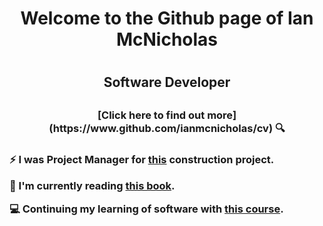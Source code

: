 <h1 align="center">Welcome to the Github page of Ian McNicholas<h1>

<h2 align="center">Software Developer<h2>
<h3 align="center">[Click here to find out more](https://www.github.com/ianmcnicholas/cv) 🔍<h3>
  
  
⚡ I was Project Manager for [this](https://user-images.githubusercontent.com/75983723/118269844-1d636480-b4b7-11eb-9ef1-7033c0a85b42.jpeg) construction project.

📖 I'm currently reading [this book](https://github.com/ianmcnicholas/ianmcnicholas/assets/75983723/5cf48a3d-df31-4792-bd56-819c1a025a62).

💻 Continuing my learning of software with [this course](https://www.udemy.com/course/react-the-complete-guide-incl-redux/learn).

